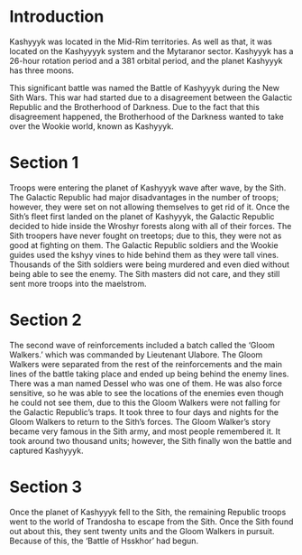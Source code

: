 # Introduction

Kashyyyk was located in the Mid-Rim territories.
As well as that, it was located on the Kashyyyyk system and the Mytaranor sector.
Kashyyyk has a 26-hour rotation period and a 381 orbital period, and the planet Kashyyyk has three moons.

This significant battle was named the Battle of Kashyyyk during the New Sith Wars.
This war had started due to a disagreement between the Galactic Republic and the Brotherhood of Darkness.
Due to the fact that this disagreement happened, the Brotherhood of the Darkness wanted to take over the Wookie world, known as Kashyyyk.

# Section 1

Troops were entering the planet of Kashyyyk wave after wave, by the Sith.
The Galactic Republic had major disadvantages in the number of troops; however, they were set on not allowing themselves to get rid of it.
Once the Sith’s fleet first landed on the planet of Kashyyyk, the Galactic Republic decided to hide inside the Wroshyr forests along with all of their forces.
The Sith troopers have never fought on treetops; due to this, they were not as good at fighting on them.
The Galactic Republic soldiers and the Wookie guides used the kshyy vines to hide behind them as they were tall vines.
Thousands of the Sith soldiers were being murdered and even died without being able to see the enemy.
The Sith masters did not care, and they still sent more troops into the maelstrom.

# Section 2

The second wave of reinforcements included a batch called the ‘Gloom Walkers.’ which was commanded by Lieutenant Ulabore.
The Gloom Walkers were separated from the rest of the reinforcements and the main lines of the battle taking place and ended up being behind the enemy lines.
There was a man named Dessel who was one of them.
He was also force sensitive, so he was able to see the locations of the enemies even though he could not see them, due to this the Gloom Walkers were not falling for the Galactic Republic’s traps.
It took three to four days and nights for the Gloom Walkers to return to the Sith’s forces.
The Gloom Walker’s story became very famous in the Sith army, and most people remembered it.
It took around two thousand units; however, the Sith finally won the battle and captured Kashyyyk.

# Section 3

Once the planet of Kashyyyk fell to the Sith, the remaining Republic troops went to the world of Trandosha to escape from the Sith.
Once the Sith found out about this, they sent twenty units and the Gloom Walkers in pursuit.
Because of this, the ‘Battle of Hsskhor’ had begun.
